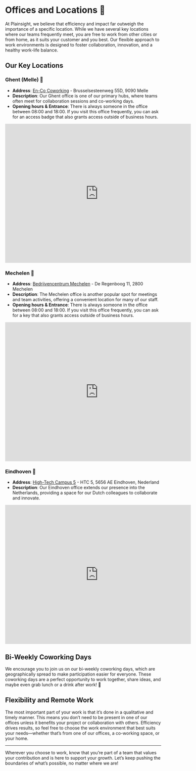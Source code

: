# Offices and Locations 🏢

At Plainsight, we believe that efficiency and impact far outweigh the importance of a specific location. While we have several key locations where our teams frequently meet, you are free to work from other cities or from home, as it suits your customer and you best. Our flexible approach to work environments is designed to foster collaboration, innovation, and a healthy work-life balance.

## Our Key Locations

### Ghent (Melle) 📍
- **Address**: [En-Co Coworking](https://maps.app.goo.gl/1mJy1oBTWotgAvv1A) - Brusselsesteenweg 55D, 9090 Melle
- **Description**: Our Ghent office is one of our primary hubs, where teams often meet for collaboration sessions and co-working days. 
- **Opening hours & Entrance**: There is always someone in the office between 08:00 and 18:00. If you visit this office frequently, you can ask for an access badge that also grants access outside of business hours. 

<iframe src="https://www.google.com/maps/embed?pb=!1m18!1m12!1m3!1d2509.582307545002!2d3.7693060906155447!3d51.023864998757!2m3!1f0!2f0!3f0!3m2!1i1024!2i768!4f13.1!3m3!1m2!1s0x47c3750ae2453a3f%3A0xff2eaecce4ca3cf9!2sEn%20CO%20-%20coworking!5e0!3m2!1snl!2sbe!4v1725022728368!5m2!1snl!2sbe" width="600" height="450" style="border:0;" allowfullscreen="" loading="lazy" referrerpolicy="no-referrer-when-downgrade"></iframe>

### Mechelen 📍
- **Address**: [Bedrijvencentrum Mechelen](https://maps.app.goo.gl/9N2Ef5yhANt8b1GP6) - De Regenboog 11, 2800 Mechelen
- **Description**: The Mechelen office is another popular spot for meetings and team activities, offering a convenient location for many of our staff.
- **Opening hours & Entrance**: There is always someone in the office between 08:00 and 18:00. If you visit this office frequently, you can ask for a key that also grants access outside of business hours. 

<iframe src="https://www.google.com/maps/embed?pb=!1m18!1m12!1m3!1d2510.5158699854387!2d4.460151976590215!3d51.00661787170373!2m3!1f0!2f0!3f0!3m2!1i1024!2i768!4f13.1!3m3!1m2!1s0x47c3e6746626940f%3A0xf4999b2272f0d59c!2sBedrijvencentrum%20Mechelen!5e0!3m2!1snl!2sbe!4v1725022692780!5m2!1snl!2sbe" width="600" height="450" style="border:0;" allowfullscreen="" loading="lazy" referrerpolicy="no-referrer-when-downgrade"></iframe>

### Eindhoven 📍
- **Address**: [High-Tech Campus 5](https://maps.app.goo.gl/iVsjWK2u78kRcHwW9) - HTC 5, 5656 AE Eindhoven, Nederland
- **Description**: Our Eindhoven office extends our presence into the Netherlands, providing a space for our Dutch colleagues to collaborate and innovate.

<iframe src="https://www.google.com/maps/embed?pb=!1m18!1m12!1m3!1d2488.6142094681013!2d5.452353076736151!3d51.41014297179129!2m3!1f0!2f0!3f0!3m2!1i1024!2i768!4f13.1!3m3!1m2!1s0x47c6d9bf738f6ccf%3A0x14faa1004ab6a31c!2sHTC%205%2C%205656%20AE%20Eindhoven%2C%20Nederland!5e0!3m2!1snl!2sbe!4v1725022797340!5m2!1snl!2sbe" width="600" height="450" style="border:0;" allowfullscreen="" loading="lazy" referrerpolicy="no-referrer-when-downgrade"></iframe>

## Bi-Weekly Coworking Days

We encourage you to join us on our bi-weekly coworking days, which are geographically spread to make participation easier for everyone. These coworking days are a perfect opportunity to work together, share ideas, and maybe even grab lunch or a drink after work! 🍻

## Flexibility and Remote Work

The most important part of your work is that it’s done in a qualitative and timely manner. This means you don’t need to be present in one of our offices unless it benefits your project or collaboration with others. Efficiency drives results, so feel free to choose the work environment that best suits your needs—whether that’s from one of our offices, a co-working space, or your home.

---

Wherever you choose to work, know that you’re part of a team that values your contribution and is here to support your growth. Let’s keep pushing the boundaries of what’s possible, no matter where we are!
